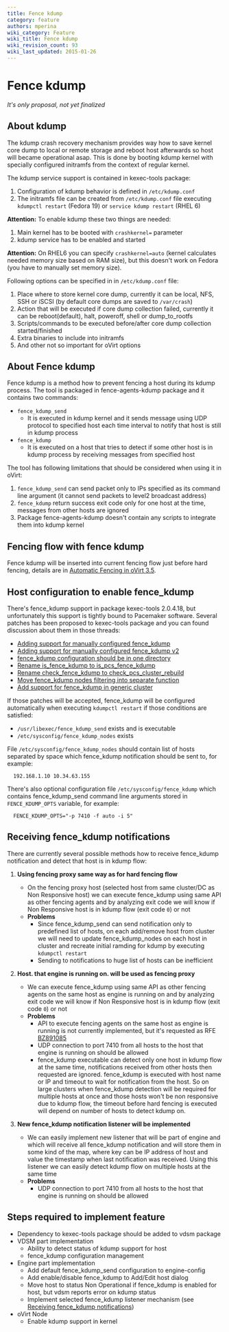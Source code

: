 ```yaml
---
title: Fence kdump
category: feature
authors: mperina
wiki_category: Feature
wiki_title: Fence kdump
wiki_revision_count: 93
wiki_last_updated: 2015-01-26
---
```


# Fence kdump

*It's only proposal, not yet finalized*

## About kdump

The kdump crash recovery mechanism provides way how to save kernel core dump to local or remote storage and reboot host afterwards so host will became operational asap. This is done by booting kdump kernel with specially configured initramfs from the context of regular kernel.

The kdump service support is contained in kexec-tools package:

1.  Configuration of kdump behavior is defined in `/etc/kdump.conf`
2.  The initramfs file can be created from `/etc/kdump.conf` file executing `kdumpctl restart` (Fedora 19) or `service kdump restart` (RHEL 6)

**Attention:** To enable kdump these two things are needed:

1.  Main kernel has to be booted with `crashkernel=` parameter
2.  kdump service has to be enabled and started

**Attention:** On RHEL6 you can specify `crashkernel=auto` (kernel calculates needed memory size based on RAM size), but this doesn't work on Fedora (you have to manually set memory size).

Following options can be specified in in `/etc/kdump.conf` file:

1.  Place where to store kernel core dump, currently it can be local, NFS, SSH or iSCSI (by default core dumps are saved to `/var/crash`)
2.  Action that will be executed if core dump collection failed, currently it can be reboot(default), halt, poweroff, shell or dump_to_rootfs
3.  Scripts/commands to be executed before/after core dump collection started/finished
4.  Extra binaries to include into initramfs
5.  And other not so important for oVirt options

## About Fence kdump

Fence kdump is a method how to prevent fencing a host during its kdump process. The tool is packaged in fence-agents-kdump package and it contains two commands:

*   `fence_kdump_send`
    -   It is executed in kdump kernel and it sends message using UDP protocol to specified host each time interval to notify that host is still in kdump process
*   `fence_kdump`
    -   It is executed on a host that tries to detect if some other host is in kdump process by receiving messages from specified host

The tool has following limitations that should be considered when using it in oVirt:

1.  `fence_kdump_send` can send packet only to IPs specified as its command line argument (it cannot send packets to level2 broadcast address)
2.  `fence_kdump` return success exit code only for one host at the time, messages from other hosts are ignored
3.  Package fence-agents-kdump doesn't contain any scripts to integrate them into kdump kernel

## Fencing flow with fence kdump

Fence kdump will be inserted into current fencing flow just before hard fencing, details are in [Automatic Fencing in oVirt 3.5](Automatic_Fencing#Automatic_Fencing_in_oVirt_3.5).

## Host configuration to enable fence_kdump

There's fence_kdump support in package kexec-tools 2.0.4.18, but unfortunately this support is tightly bound to Pacemaker software. Several patches has been proposed to kexec-tools package and you can found discussion about them in those threads:

*   [Adding support for manually configured fence_kdump](https://lists.fedoraproject.org/pipermail/kexec/2014-March/000574.html)
*   [Adding support for manually configured fence_kdump v2](https://lists.fedoraproject.org/pipermail/kexec/2014-March/000583.html)
*   [fence_kdump configuration should be in one directory](https://lists.fedoraproject.org/pipermail/kexec/2014-March/000601.html)
*   [Rename is_fence_kdump to is_pcs_fence_kdump](https://lists.fedoraproject.org/pipermail/kexec/2014-March/000602.html)
*   [Rename check_fence_kdump to check_pcs_cluster_rebuild](https://lists.fedoraproject.org/pipermail/kexec/2014-March/000603.html)
*   [Move fence_kdump nodes filtering into separate function](https://lists.fedoraproject.org/pipermail/kexec/2014-March/000604.html)
*   [Add support for fence_kdump in generic cluster](https://lists.fedoraproject.org/pipermail/kexec/2014-March/000605.html)

If those patches will be accepted, fence_kdump will be configured automatically when executing `kdumpctl restart` if those conditions are satisfied:

*   `/usr/libexec/fence_kdump_send` exists and is executable
*   `/etc/sysconfig/fence_kdump_nodes` exists

File `/etc/sysconfig/fence_kdump_nodes` should contain list of hosts separated by space which fence_kdump notification should be sent to, for example:

      192.168.1.10 10.34.63.155

There's also optional configuration file `/etc/sysconfig/fence_kdump` which contains fence_kdump_send command line arguments stored in `FENCE_KDUMP_OPTS` variable, for example:

      FENCE_KDUMP_OPTS="-p 7410 -f auto -i 5"

## Receiving fence_kdump notifications

There are currently several possible methods how to receive fence_kdump notification and detect that host is in kdump flow:

1.  **Using fencing proxy same way as for hard fencing flow**
    -   On the fencing proxy host (selected host from same cluster/DC as Non Responsive host) we can execute fence_kdump using same API as other fencing agents and by analyzing exit code we will know if Non Responsive host is in kdump flow (exit code `0`) or not
    -   **Problems**
        -   Since fence_kdump_send can send notification only to predefined list of hosts, on each add/remove host from cluster we will need to update fence_kdump_nodes on each host in cluster and recreate initial ramding for kdump by executing `kdumpctl restart`
        -   Sending to notifications to huge list of hosts can be inefficient

2.  **Host. that engine is running on. will be used as fencing proxy**
    -   We can execute fence_kdump using same API as other fencing agents on the same host as engine is running on and by analyzing exit code we will know if Non Responsive host is in kdump flow (exit code `0`) or not
    -   **Problems**
        -   API to execute fencing agents on the same host as engine is running is not currently implemented, but it's requested as RFE [BZ891085](https://bugzilla.redhat.com/show_bug.cgi?id=891085)
        -   UDP connection to port 7410 from all hosts to the host that engine is running on should be allowed
        -   fence_kdump executable can detect only one host in kdump flow at the same time, notifications received from other hosts then requested are ignored. fence_kdump is executed with host name or IP and timeout to wait for notification from the host. So on large clusters when fence_kdump detection will be required for multiple hosts at once and those hosts won't be non responsive due to kdump flow, the timeout before hard fencing is executed will depend on number of hosts to detect kdump on.

3.  **New fence_kdump notification listener will be implemented**
    -   We can easily implement new listener that will be part of engine and which will receive all fence_kdump notification and will store them in some kind of the map, where key can be IP address of host and value the timestamp when last notification was received. Using this listener we can easily detect kdump flow on multiple hosts at the same time
    -   **Problems**
        -   UDP connection to port 7410 from all hosts to the host that engine is running on should be allowed

## Steps required to implement feature

*   Dependency to kexec-tools package should be added to vdsm package
*   VDSM part implementation
    -   Ability to detect status of kdump support for host
    -   fence_kdump configuration management
*   Engine part implementation
    -   Add default fence_kdump_send configuration to engine-config
    -   Add enable/disable fence_kdump to Add/Edit host dialog
    -   Move host to status Non Operational if fence_kdump is enabled for host, but vdsm reports error on kdump status
    -   Implement selected fence_kdump listener mechanism (see [ Receiving fence_kdump notifications](#Receiving_fence_kdump_notifications))
*   oVirt Node
    -   Enable kdump support in kernel
